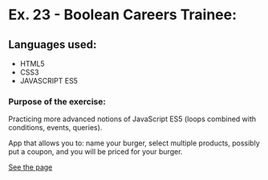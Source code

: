 # Ex. 23 - Boolean Careers Trainee:

## Languages used:

- HTML5
- CSS3
- JAVASCRIPT ES5

### Purpose of the exercise:

Practicing more advanced notions of JavaScript ES5 (loops combined with conditions, events, queries).

App that allows you to: name your burger, select multiple products, possibly put a coupon, and you will be priced for your burger.

[See the page](https://francesco-allera.github.io/js-burger)
